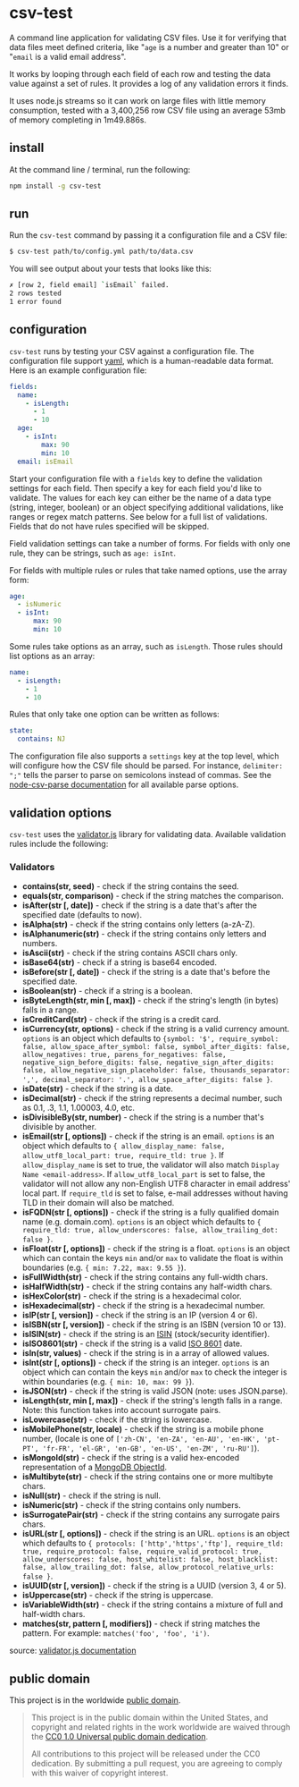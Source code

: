 # csv-test

A command line application for validating CSV files. Use it for verifying that data files meet defined criteria, like "`age` is a number and greater than 10" or "`email` is a valid email address".

It works by looping through each field of each row and testing the data value against a set of rules. It provides a log of any validation errors it finds.

It uses node.js streams so it can work on large files with little memory consumption, tested with a 3,400,256 row CSV file using an average 53mb of memory completing in 1m49.886s.

## install

At the command line / terminal, run the following:

```sh
npm install -g csv-test
```

## run

Run the `csv-test` command by passing it a configuration file and a CSV file:

```sh
$ csv-test path/to/config.yml path/to/data.csv
```

You will see output about your tests that looks like this:

```sh
✗ [row 2, field email] `isEmail` failed.
2 rows tested
1 error found
```

## configuration

`csv-test` runs by testing your CSV against a configuration file. The configuration file support [yaml](https://en.wikipedia.org/wiki/YAML), which is a human-readable data format. Here is an example configuration file:

```yml
fields:
  name:
    - isLength:
      - 1
      - 10
  age:
    - isInt:
        max: 90
        min: 10
  email: isEmail
```

Start your configuration file with a `fields` key to define the validation settings for each field. Then specify a key for each field you'd like to validate. The values for each key can either be the name of a data type (string, integer, boolean) or an object specifying additional validations, like ranges or regex match patterns. See below for a full list of validations. Fields that do not have rules specified will be skipped.

Field validation settings can take a number of forms. For fields with only one rule, they can be strings, such as `age: isInt`.

For fields with multiple rules or rules that take named options, use the array form:

```yaml
age:
  - isNumeric
  - isInt:
      max: 90
      min: 10
```

Some rules take options as an array, such as `isLength`. Those rules should list options as an array:

```yml
name:
  - isLength:
    - 1
    - 10
```

Rules that only take one option can be written as follows:

```yml
state:
  contains: NJ
```

The configuration file also supports a `settings` key at the top level, which will configure how the CSV file should be parsed. For instance, `delimiter: ";"` tells the parser to parse on semicolons instead of commas. See the [node-csv-parse documentation](http://csv.adaltas.com/parse/#parser-options) for all available parse options.

## validation options

`csv-test` uses the [validator.js](https://github.com/chriso/validator.js) library for validating data. Available validation rules include the following:

### Validators

- **contains(str, seed)** - check if the string contains the seed.
- **equals(str, comparison)** - check if the string matches the comparison.
- **isAfter(str [, date])** - check if the string is a date that's after the specified date (defaults to now).
- **isAlpha(str)** - check if the string contains only letters (a-zA-Z).
- **isAlphanumeric(str)** - check if the string contains only letters and numbers.
- **isAscii(str)** - check if the string contains ASCII chars only.
- **isBase64(str)** - check if a string is base64 encoded.
- **isBefore(str [, date])** - check if the string is a date that's before the specified date.
- **isBoolean(str)** - check if a string is a boolean.
- **isByteLength(str, min [, max])** - check if the string's length (in bytes) falls in a range.
- **isCreditCard(str)** - check if the string is a credit card.
- **isCurrency(str, options)** - check if the string is a valid currency amount. `options` is an object which defaults to `{symbol: '$', require_symbol: false, allow_space_after_symbol: false, symbol_after_digits: false, allow_negatives: true, parens_for_negatives: false, negative_sign_before_digits: false, negative_sign_after_digits: false, allow_negative_sign_placeholder: false, thousands_separator: ',', decimal_separator: '.', allow_space_after_digits: false }`.
- **isDate(str)** - check if the string is a date.
- **isDecimal(str)** - check if the string represents a decimal number, such as 0.1, .3, 1.1, 1.00003, 4.0, etc.
- **isDivisibleBy(str, number)** - check if the string is a number that's divisible by another.
- **isEmail(str [, options])** - check if the string is an email. `options` is an object which defaults to `{ allow_display_name: false, allow_utf8_local_part: true, require_tld: true }`. If `allow_display_name` is set to true, the validator will also match `Display Name <email-address>`. If `allow_utf8_local_part` is set to false, the validator will not allow any non-English UTF8 character in email address' local part. If `require_tld` is set to false, e-mail addresses without having TLD in their domain will also be matched.
- **isFQDN(str [, options])** - check if the string is a fully qualified domain name (e.g. domain.com). `options` is an object which defaults to `{ require_tld: true, allow_underscores: false, allow_trailing_dot: false }`.
- **isFloat(str [, options])** - check if the string is a float. `options` is an object which can contain the keys `min` and/or `max` to validate the float is within boundaries (e.g. `{ min: 7.22, max: 9.55 }`).
- **isFullWidth(str)** - check if the string contains any full-width chars.
- **isHalfWidth(str)** - check if the string contains any half-width chars.
- **isHexColor(str)** - check if the string is a hexadecimal color.
- **isHexadecimal(str)** - check if the string is a hexadecimal number.
- **isIP(str [, version])** - check if the string is an IP (version 4 or 6).
- **isISBN(str [, version])** - check if the string is an ISBN (version 10 or 13).
- **isISIN(str)** - check if the string is an [ISIN][ISIN] (stock/security identifier).
- **isISO8601(str)** - check if the string is a valid [ISO 8601](https://en.wikipedia.org/wiki/ISO_8601) date.
- **isIn(str, values)** - check if the string is in a array of allowed values.
- **isInt(str [, options])** - check if the string is an integer. `options` is an object which can contain the keys `min` and/or `max` to check the integer is within boundaries (e.g. `{ min: 10, max: 99 }`).
- **isJSON(str)** - check if the string is valid JSON (note: uses JSON.parse).
- **isLength(str, min [, max])** - check if the string's length falls in a range. Note: this function takes into account surrogate pairs.
- **isLowercase(str)** - check if the string is lowercase.
- **isMobilePhone(str, locale)** - check if the string is a mobile phone number, (locale is one of `['zh-CN', 'en-ZA', 'en-AU', 'en-HK', 'pt-PT', 'fr-FR', 'el-GR', 'en-GB', 'en-US', 'en-ZM', 'ru-RU']`).
- **isMongoId(str)** - check if the string is a valid hex-encoded representation of a [MongoDB ObjectId][mongoid].
- **isMultibyte(str)** - check if the string contains one or more multibyte chars.
- **isNull(str)** - check if the string is null.
- **isNumeric(str)** - check if the string contains only numbers.
- **isSurrogatePair(str)** - check if the string contains any surrogate pairs chars.
- **isURL(str [, options])** - check if the string is an URL. `options` is an object which defaults to `{ protocols: ['http','https','ftp'], require_tld: true, require_protocol: false, require_valid_protocol: true, allow_underscores: false, host_whitelist: false, host_blacklist: false, allow_trailing_dot: false, allow_protocol_relative_urls: false }`.
- **isUUID(str [, version])** - check if the string is a UUID (version 3, 4 or 5).
- **isUppercase(str)** - check if the string is uppercase.
- **isVariableWidth(str)** - check if the string contains a mixture of full and half-width chars.
- **matches(str, pattern [, modifiers])** - check if string matches the pattern. For example: `matches('foo', 'foo', 'i')`.

[mongoid]: http://docs.mongodb.org/manual/reference/object-id/
[ISIN]: https://en.wikipedia.org/wiki/International_Securities_Identification_Number

source: [validator.js documentation](https://github.com/chriso/validator.js/blob/master/README.md#validators)

## public domain

This project is in the worldwide [public domain](LICENSE.md).

> This project is in the public domain within the United States, and copyright and related rights in the work worldwide are waived through the [CC0 1.0 Universal public domain dedication](https://creativecommons.org/publicdomain/zero/1.0/).
>
> All contributions to this project will be released under the CC0 dedication. By submitting a pull request, you are agreeing to comply with this waiver of copyright interest.
